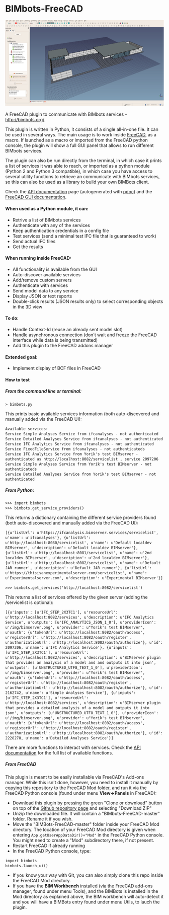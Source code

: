 # BIMbots-FreeCAD

![](doc/images/bimbots-ui-01.jpg)



A FreeCAD plugin to communicate with BIMbots services - http://bimbots.org/

This plugin is written in Python, it consists of a single all-in-one file. It can be used in several ways. The main usage is to work inside [FreeCAD](http://www.freecadweb.org), as a macro. If launched as a macro or imported from the FreeCAD python console, the plugin will show a full GUI panel that allows to run different BIMbots services.

The plugin can also be run directly from the terminal, in which case it prints a list of services it was able to reach, or imported as a python module (Python 2 and Python 3 compatible), in which case you have access to several utility functions to retrieve an communicate with BIMbots services, so this can also be used as a library to build your own BIMBots client.

Check the [API documentation](doc/documentation.md) page (autogenerated with [pdoc](https://pdoc3.github.io/pdoc/)) and the [FreeCAD GUI documentation](doc/ui-documentation.md).

#### When used as a Python module, it can:

* Retrive a list of BIMbots services
* Authenticate with any of the services
* Keep authentication credentials in a config file
* Test services (send a minimal test IFC file that is guaranteed to work)
* Send actual IFC files
* Get the results

#### When running inside FreeCAD:

* All functionality is available from the GUI
* Auto-discover available services
* Add/remove custom servers
* Authenticate with services
* Send model data to any service
* Display JSON or text reports
* Double-click results (JSON results only) to select corresponding objects in the 3D view

#### To do:

* Handle Context-Id (reuse an already sent model slot)
* Handle asynchronous connection (don't wait and freeze the FreeCAD interface while data is being transmitted)
* Add this plugin to the FreeCAD addons manager

#### Extended goal:

* Implement display of BCF files in FreeCAD

#### How to test

##### From the command line or terminal:

`> bimbots.py`

This prints basic available services information (both auto-discovered and manually added via the FreeCAD UI):

```
Available services:
Service Simple Analyses Service from ifcanalyses - not authenticated
Service Detailed Analyses Service from ifcanalyses - not authenticated
Service IFC Analytics Service from ifcanalyses - not authenticated
Service FixedFileService from ifcanalyses - not authenticateds
Service IFC Analytics Service from Yorik's test BIMserver - authenticated as http://localhost:8082/servicelist , service 2097206
Service Simple Analyses Service from Yorik's test BIMserver - not authenticateds
Service Detailed Analyses Service from Yorik's test BIMserver - not authenticated
```

##### From Python:

```
>>> import bimbots
>>> bimbots.get_service_providers()
```

This returns a dictionary containing the different service providers found (both auto-discovered and manually added via the FreeCAD UI):

```
[{u'listUrl': u'https://ifcanalysis.bimserver.services/servicelist', u'name': u'ifcanalyses'}, {u'listUrl': u'http://localhost:8080/servicelist', u'name': u'Default localdev BIMserver', u'description': u'Default localdev BIMserver'}, {u'listUrl': u'http://localhost:8081/servicelist', u'name': u'2nd localdev BIMserver', u'description': u'2nd localdev BIMserver'}, {u'listUrl': u'http://localhost:8082/servicelist', u'name': u'Default JAR runner', u'description': u'Default JAR runner'}, {u'listUrl': u'https://thisisanexperimentalserver.com/servicelist', u'name': u'Experimentalserver.com', u'description': u'Experimental BIMserver'}]
```

`>>> bimbots.get_services('http://localhost:8082/servicelist')`

This returns a list of services offered by the given server (adding the /servicelist is optional):

```
[{u'inputs': [u'IFC_STEP_2X3TC1'], u'resourceUrl': u'http://localhost:8082/services', u'description': u'IFC Analytics Service', u'outputs': [u'IFC_ANALYTICS_JSON_1_0'], u'providerIcon': u'/img/bimserver.png', u'provider': u"Yorik's test BIMserver", u'oauth': {u'tokenUrl': u'http://localhost:8082/oauth/access', u'registerUrl': u'http://localhost:8082/oauth/register', u'authorizationUrl': u'http://localhost:8082/oauth/authorize'}, u'id': 2097206, u'name': u'IFC Analytics Service'}, {u'inputs': [u'IFC_STEP_2X3TC1'], u'resourceUrl': u'http://localhost:8082/services', u'description': u'BIMserver plugin that provides an analysis of a model and and outputs it into json', u'outputs': [u'UNSTRUCTURED_UTF8_TEXT_1_0'], u'providerIcon': u'/img/bimserver.png', u'provider': u"Yorik's test BIMserver", u'oauth': {u'tokenUrl': u'http://localhost:8082/oauth/access', u'registerUrl': u'http://localhost:8082/oauth/register', u'authorizationUrl': u'http://localhost:8082/oauth/authorize'}, u'id': 2162742, u'name': u'Simple Analyses Service'}, {u'inputs': [u'IFC_STEP_2X3TC1'], u'resourceUrl': u'http://localhost:8082/services', u'description': u'BIMserver plugin that provides a detailed analysis of a model and outputs it into json', u'outputs': [u'UNSTRUCTURED_UTF8_TEXT_1_0'], u'providerIcon': u'/img/bimserver.png', u'provider': u"Yorik's test BIMserver", u'oauth': {u'tokenUrl': u'http://localhost:8082/oauth/access', u'registerUrl': u'http://localhost:8082/oauth/register', u'authorizationUrl': u'http://localhost:8082/oauth/authorize'}, u'id': 2228278, u'name': u'Detailed Analyses Service'}]
```

There are more functions to interact with services. Check the [API documentation](doc/documentation.md) for the full list of available functions.

##### From FreeCAD

This plugin is meant to be easily installable via FreeCAD's Add-ons manager. While this isn't done, however, you need to install it manually by copying this repository to the FreeCAD Mod folder, and run it via the FreeCAD Python console (found under menu **View->Panels** in FreeCAD):

* Download this plugin by pressing the green "Clone or download" button on top of the [Github repository page](https://github.com/opensourceBIM/BIMbots-FreeCAD) and selecting "Download ZIP"
* Unzip the downloaded file. It will contain a "BIMbots-FreeCAD-master" folder. Rename it if you wish.
* Move the "BIMBots-FreeCAD-master" folder inside your FreeCAD Mod directory. The location of your FreeCAD Mod directory  is given when entering `App.getUserAppDataDir()+"Mod"` in the FreeCAD Python console. You might need to create a "Mod" subdirectory there, if not present.
* Restart FreeCAD if already running
* In the FreeCAD Python console, type: 
```
import bimbots
bimbots.launch_ui()
```
* If you know your way with Git, you can also simply clone this repo inside the FreeCAD Mod directory.
* If you have the **BIM Workbench** installed (via the FreeCAD add-ons manager, found under menu Tools), and the BIMBots is installed in the Mod directory as explained above, the BIM workbench will auto-detect it and you will have a BIMBots entry found under menu Utils, to lauch the plugin.

